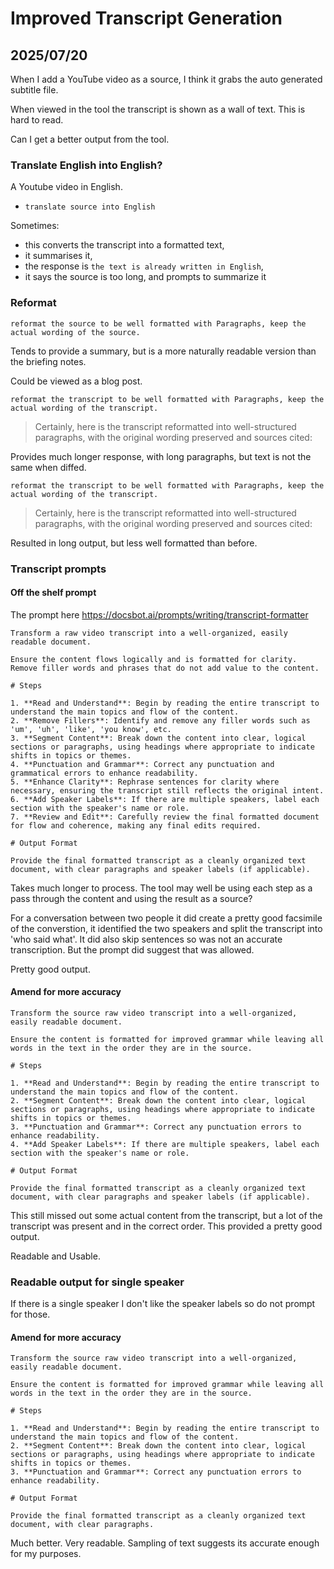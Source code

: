 # Improved Transcript Generation

## 2025/07/20

When I add a YouTube video as a source, I think it grabs the auto generated subtitle file.

When viewed in the tool the transcript is shown as a wall of text. This is hard to read.

Can I get a better output from the tool.

### Translate English into English?

A Youtube video in English.

- `translate source into English`

Sometimes:

- this converts the transcript into a formatted text,
- it summarises it,
- the response is `the text is already written in English`,
- it says the source is too long, and prompts to summarize it

### Reformat

`reformat the source to be well formatted with Paragraphs, keep the actual wording of the source.`

Tends to provide a summary, but is a more naturally readable version than the briefing notes.

Could be viewed as a blog post.


`reformat the transcript to be well formatted with Paragraphs, keep the actual wording of the transcript.`

> Certainly, here is the transcript reformatted into well-structured paragraphs, with the original wording preserved and sources cited:

Provides much longer response, with long paragraphs, but text is not the same when diffed.


`reformat the transcript to be well formatted with Paragraphs, keep the actual wording of the transcript.`

> Certainly, here is the transcript reformatted into well-structured paragraphs, with the original wording preserved and sources cited:

Resulted in long output, but less well formatted than before.


### Transcript prompts

#### Off the shelf prompt

The prompt here https://docsbot.ai/prompts/writing/transcript-formatter

```
Transform a raw video transcript into a well-organized, easily readable document.

Ensure the content flows logically and is formatted for clarity. Remove filler words and phrases that do not add value to the content.

# Steps

1. **Read and Understand**: Begin by reading the entire transcript to understand the main topics and flow of the content.
2. **Remove Fillers**: Identify and remove any filler words such as 'um', 'uh', 'like', 'you know', etc.
3. **Segment Content**: Break down the content into clear, logical sections or paragraphs, using headings where appropriate to indicate shifts in topics or themes.
4. **Punctuation and Grammar**: Correct any punctuation and grammatical errors to enhance readability.
5. **Enhance Clarity**: Rephrase sentences for clarity where necessary, ensuring the transcript still reflects the original intent.
6. **Add Speaker Labels**: If there are multiple speakers, label each section with the speaker's name or role.
7. **Review and Edit**: Carefully review the final formatted document for flow and coherence, making any final edits required.

# Output Format

Provide the final formatted transcript as a cleanly organized text document, with clear paragraphs and speaker labels (if applicable).
```

Takes much longer to process. The tool may well be using each step as a pass through the content and using the result as a source?

For a conversation between two people it did create a pretty good facsimile of the converstion, it identified the two speakers and split the transcript into 'who said what'. It did also skip sentences so was not an accurate transcription. But the prompt did suggest that was allowed.

Pretty good output.

#### Amend for more accuracy


```
Transform the source raw video transcript into a well-organized, easily readable document.

Ensure the content is formatted for improved grammar while leaving all words in the text in the order they are in the source.

# Steps

1. **Read and Understand**: Begin by reading the entire transcript to understand the main topics and flow of the content.
2. **Segment Content**: Break down the content into clear, logical sections or paragraphs, using headings where appropriate to indicate shifts in topics or themes.
3. **Punctuation and Grammar**: Correct any punctuation errors to enhance readability.
4. **Add Speaker Labels**: If there are multiple speakers, label each section with the speaker's name or role.

# Output Format

Provide the final formatted transcript as a cleanly organized text document, with clear paragraphs and speaker labels (if applicable).
```

This still missed out some actual content from the transcript, but a lot of the transcript was present and in the correct order. This provided a pretty good output.

Readable and Usable.


### Readable output for single speaker

If there is a single speaker I don't like the speaker labels so do not prompt for those.


#### Amend for more accuracy


```
Transform the source raw video transcript into a well-organized, easily readable document.

Ensure the content is formatted for improved grammar while leaving all words in the text in the order they are in the source.

# Steps

1. **Read and Understand**: Begin by reading the entire transcript to understand the main topics and flow of the content.
2. **Segment Content**: Break down the content into clear, logical sections or paragraphs, using headings where appropriate to indicate shifts in topics or themes.
3. **Punctuation and Grammar**: Correct any punctuation errors to enhance readability.

# Output Format

Provide the final formatted transcript as a cleanly organized text document, with clear paragraphs.
```

Much better. Very readable. Sampling of text suggests its accurate enough for my purposes.